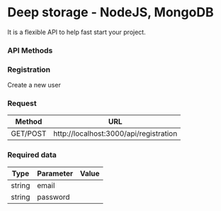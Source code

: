 # Deep storage - NodeJS, MongoDB
It is a flexible API to help fast start your project.

### API Methods



### Registration



Create a new user

### Request
Method | URL
------------ | -------------
GET/POST|http://localhost:3000/api/registration

### Required data
Type | Parameter | Value
------------ | ------------- | -------------
string | email | <email>
string | password | <password>

